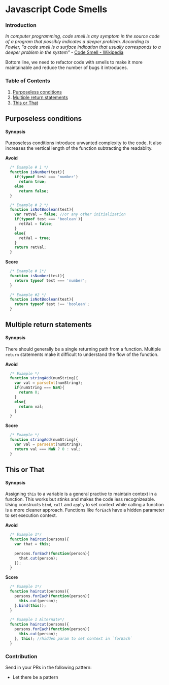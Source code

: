 # Javascript Code Smells

### Introduction
*In computer programming, code smell is any symptom in the source code of a program that possibly indicates a deeper problem. According to Fowler, "a code smell is a surface indication that usually corresponds to a deeper problem in the system"* - [Code Smell - Wikipedia](https://en.wikipedia.org/wiki/Code_smell)

Bottom line, we need to refactor code with smells to make it more maintainable and reduce the number of bugs it introduces.

### Table of Contents
  1. [Purposeless conditions](#purposeless-conditions)
  2. [Multiple return statements](#redundant-returns)
  3. [This or That](#this-or-that)
  
## Purposeless conditions

#### Synopsis
Purposeless conditions introduce unwanted complexity to the code. It also increases the vertical length of the function subtracting the readablity.

**Avoid**
```javascript
  /* Example # 1 */
  function isNumber(test){
    if(typeof test === 'number')
      return true;
    else
      return false;
  }

  /* Example # 2 */
  function isNotBoolean(test){
    var retVal = false; //or any other initialization
    if(typeof test === 'boolean'){
      retVal = false;
    }
    else{
      retVal = true;
    }
    return retVal;
  }
```
**Score**
```javascript
  /* Example # 1*/
  function isNumber(test){
    return typeof test === 'number';
  }
  
  /* Example #2 */
  function isNotBoolean(test){
    return typeof test !== 'boolean';
  }
```

## Multiple return statements

#### Synopsis
There should generally be a single returning path from a function. Multiple `return` statements make it difficult to understand the flow of the function.

**Avoid**
```javascript
  /* Example */
  function stringAdd(numString){
    var val = parseInt(numString);
    if(numString === NaN){
      return 0;
    }
    else{
      return val;
    }
  }
```

**Score**
```javascript
  /* Example */
  function stringAdd(numString){
    var val = parseInt(numString);
    return val === NaN ? 0 : val;
  }
```

## This or That

#### Synopsis
Assigning `this` to a variable is a general practive to maintain context in a function. This works but stinks and makes the code less recognizeable. Using constructs `bind`, `call` and `apply` to set context while calling a function is a more cleaner approach. Functions like `forEach` have a hidden parameter to set execution context.

**Avoid**
```javascript
  /* Example 1*/
  function haircut(persons){
    var that = this;
    
    persons.forEach(function(person){
      that.cut(person);
    });
  }
```

**Score**
```javascript
  /* Example 1*/
  function haircut(persons){
    persons.forEach(function(person){
      this.cut(person);
    }.bind(this));
  }
  
  /* Example 1 Alternate*/
  function haircut(persons){
    persons.forEach(function(person){
      this.cut(person);
    }, this); //hidden param to set context in `forEach`
  }
```

### Contribution
Send in your PRs in the following pattern:
- Let there be a pattern
